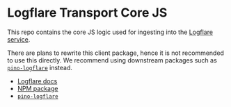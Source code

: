 # Logflare Transport Core JS

This repo contains the core JS logic used for ingesting into the [Logflare service](https://logflare.app).

There are plans to rewrite this client package, hence it is not recommended to use this directly. We recommend using downstream packages such as [`pino-logflare`](https://github.com/Logflare/pino-logflare) instead.

-   [Logflare docs](https://docs.logflare.app)
-   [NPM package](https://www.npmjs.com/package/logflare-transport-core?activeTab=readme)
-   [`pino-logflare`](https://github.com/Logflare/pino-logflare)
